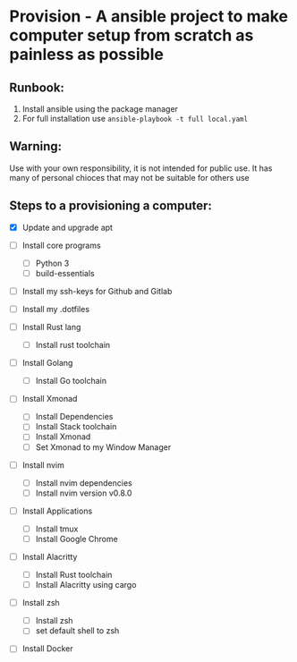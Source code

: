 # Provision - A ansible project to make computer setup from scratch as painless as possible

## Runbook:

1. Install ansible using the package manager
2. For full installation use `ansible-playbook -t full local.yaml`

## Warning:

Use with your own responsibility, it is not intended for public use. It has many of personal chioces that may not be suitable for others use

## Steps to a provisioning a computer:

- [x] Update and upgrade apt
- [ ] Install core programs
  - [ ] Python 3
  - [ ] build-essentials
- [ ] Install my ssh-keys for Github and Gitlab
- [ ] Install my .dotfiles
- [ ] Install Rust lang
  - [ ] Install rust toolchain
- [ ] Install Golang
  - [ ] Install Go toolchain
- [ ] Install Xmonad
  - [ ] Install Dependencies
  - [ ] Install Stack toolchain
  - [ ] Install Xmonad
  - [ ] Set Xmonad to my Window Manager
- [ ] Install nvim
  - [ ] Install nvim dependencies
  - [ ] Install nvim version v0.8.0
- [ ] Install Applications
  - [ ] Install tmux
  - [ ] Install Google Chrome
- [ ] Install Alacritty
  - [ ] Install Rust toolchain
  - [ ] Install Alacritty using cargo
- [ ] Install zsh
  - [ ] Install zsh
  - [ ] set default shell to zsh
- [ ] Install Docker

